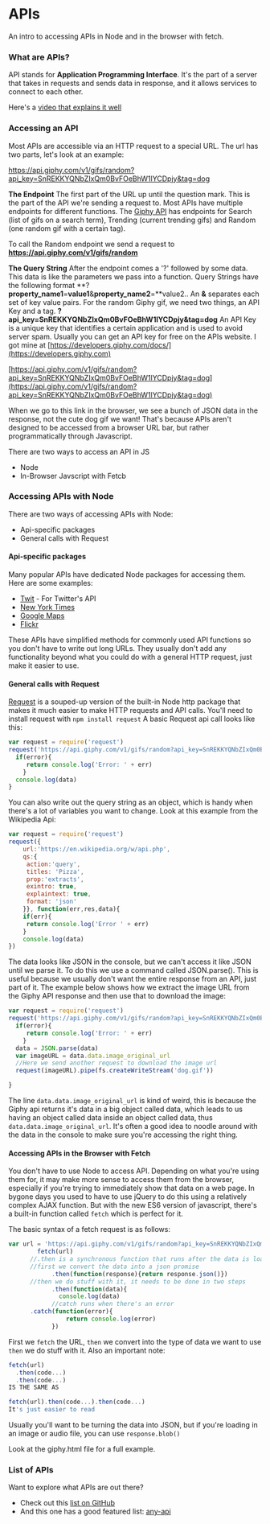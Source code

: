 # APIs
An intro to accessing APIs in Node and in the browser with fetch.

### What are APIs?
API stands for **Application Programming Interface**. It's the part of a server that takes in requests and sends data in response, and it allows services to connect to each other.

Here's a [video that explains it well](https://www.youtube.com/watch?v=s7wmiS2mSXY)

### Accessing an API
Most APIs are accessible via an HTTP request to a special URL. The url has two parts, let's look at an example:

https://api.giphy.com/v1/gifs/random?api_key=SnREKKYQNbZIxQm0BvFOeBhW1lYCDpjy&tag=dog

**The Endpoint**
The first part of the URL up until the question mark. This is the part of the API we're sending a request to. Most APIs have multiple endpoints for different functions. The [Giphy API](https://developers.giphy.com/docs/) has endpoints for Search (list of gifs on a search term), Trending (current trending gifs) and Random (one random gif with a certain tag).

To call the Random endpoint we send a request to **https://api.giphy.com/v1/gifs/random**

**The Query String**
After the endpoint comes a '?' followed by some data. This data is like the parameters we pass into a function. 
Query Strings have the following format **?**property_name1**=**value1**&**property_name2**=**value2..
An **&** separates each set of key value pairs.
For the random Giphy gif, we need two things, an API Key and a tag.
**?api_key=SnREKKYQNbZIxQm0BvFOeBhW1lYCDpjy&tag=dog**
An API Key is a unique key that identifies a certain application and is used to avoid server spam. Usually you can get an API key for free on the APIs website. I got mine at [https://developers.giphy.com/docs/](https://developers.giphy.com)

[https://api.giphy.com/v1/gifs/random?api_key=SnREKKYQNbZIxQm0BvFOeBhW1lYCDpjy&tag=dog](https://api.giphy.com/v1/gifs/random?api_key=SnREKKYQNbZIxQm0BvFOeBhW1lYCDpjy&tag=dog)

When we go to this link in the browser, we see a bunch of JSON data in the response, not the cute dog gif we want! That's because APIs aren't designed to be accessed from a browser URL bar, but rather programmatically through Javascript.

There are two ways to access an API in JS
- Node
- In-Browser Javscript with Fetcb

### Accessing APIs with Node
There are two ways of accessing APIs with Node:
- Api-specific packages
- General calls with Request

#### Api-specific packages
Many popular APIs have dedicated Node packages for accessing them. Here are some examples:
- [Twit](https://www.npmjs.com/package/twit) - For Twitter's API
- [New York Times](https://www.npmjs.com/package/newyorktimes)
- [Google Maps](https://www.npmjs.com/package/@google/maps)
- [Flickr](https://www.npmjs.com/package/flickr-sdk)

These APIs have simplified methods for commonly used API functions so you don't have to write out long URLs. They usually don't add any functionality beyond what you could do with a general HTTP request, just make it easier to use.

#### General calls with Request
[Request](https://www.npmjs.com/package/request) is a souped-up version of the built-in Node http package that makes it much easier to make HTTP requests and API calls.
You'll need to install request with `npm install request`
A basic Request api call looks like this:
```javascript
var request = require('request')
request('https://api.giphy.com/v1/gifs/random?api_key=SnREKKYQNbZIxQm0BvFOeBhW1lYCDpjy&tag=dog', function(error,response,data){
  if(error){
	 return console.log('Error: ' + err)
	}
  console.log(data)
}
```
You can also write out the query string as an object, which is handy when there's a lot of variables you want to change. Look at this example from the Wikipedia Api:
```javascript
var request = require('request')
request({
	url:'https://en.wikipedia.org/w/api.php',
	qs:{
	 action:'query',
	 titles: 'Pizza',
	 prop:'extracts',
	 exintro: true,
	 explaintext: true,
	 format: 'json'
	}}, function(err,res,data){
	if(err){
	 return console.log('Error ' + err)
	}
	console.log(data)
})
```
The data looks like JSON in the console, but we can't access it like JSON until we parse it. To do this we use a command called JSON.parse(). This is useful because we usually don't want the entire response from an API, just part of it. The example below shows how we extract the image URL from the Giphy API response and then use that to download the image:
```javascript
var request = require('request')
request('https://api.giphy.com/v1/gifs/random?api_key=SnREKKYQNbZIxQm0BvFOeBhW1lYCDpjy&tag=dog', function(error,response,data){
  if(error){
	 return console.log('Error: ' + err)
	}
  data = JSON.parse(data)
  var imageURL = data.data.image_original_url
  //Here we send another request to download the image url
  request(imageURL).pipe(fs.createWriteStream('dog.gif'))

}
```
The line `data.data.image_original_url` is kind of weird, this is because the Giphy api returns it's data in a big object called data, which leads to us having an object called data inside an object called data, thus `data.data.image_original_url`. It's often a good idea to noodle around with the data in the console to make sure you're accessing the right thing.

#### Accessing APIs in the Browser with Fetch
You don't have to use Node to access API. Depending on what you're using them for, it may make more sense to access them from the browser, especially if you're trying to immediately show that data on a web page. In bygone days you used to have to use jQuery to do this using a relatively complex AJAX function. But with the new ES6 version of javascript, there's a built-in function called `fetch` which is perfect for it.

The basic syntax of a fetch request is as follows:
```javascript
var url = 'https://api.giphy.com/v1/gifs/random?api_key=SnREKKYQNbZIxQm0BvFOeBhW1lYCDpjy&tag=dog'
		fetch(url)
      //.then is a synchronous function that runs after the data is loaded
      //first we convert the data into a json promise
			.then(function(response){return response.json()})
      //then we do stuff with it, it needs to be done in two steps
			.then(function(data){
			  console.log(data)
			//catch runs when there's an error
      .catch(function(error){
				return console.log(error)
			})
```
First we `fetch` the URL, `then` we convert into the type of data we want to use `then` we do stuff with it. Also an important note:
```javascript
fetch(url)
  .then(code...)
  .then(code...)
IS THE SAME AS

fetch(url).then(code...).then(code...)
It's just easier to read
```
Usually you'll want to be turning the data into JSON, but if you're loading in an image or audio file, you can use `response.blob()` 

Look at the giphy.html file for a full example. 

### List of APIs
Want to explore what APIs are out there?
- Check out this [list on GitHub](https://github.com/abhishekbanthia/Public-APIs)
- And this one has a good featured list: [any-api](https://any-api.com/)
